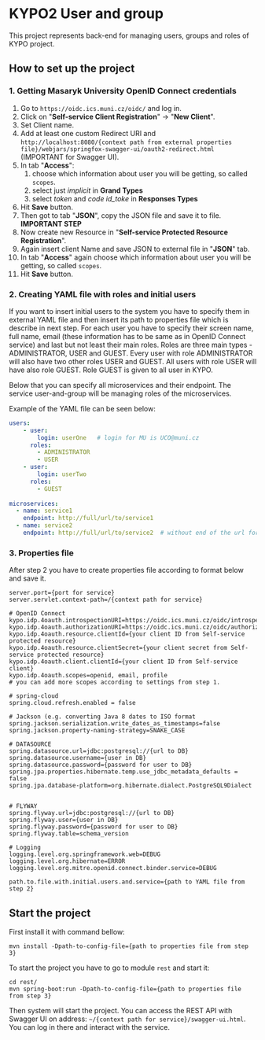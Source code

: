 # KYPO2 User and group
This project represents back-end for managing users, groups and roles of KYPO project.

## How to set up the project

### 1. Getting Masaryk University OpenID Connect credentials 

1. Go to `https://oidc.ics.muni.cz/oidc/` and log in.
2. Click on "**Self-service Client Registration**" -> "**New Client**".
3. Set Client name.
4. Add at least one custom Redirect URI and `http://localhost:8080/{context path from external properties file}/webjars/springfox-swagger-ui/oauth2-redirect.html` (IMPORTANT for Swagger UI).
5. In tab "**Access**":
    1. choose which information about user you will be getting, so called `scopes`.
    2. select just *implicit* in **Grand Types**
    3. select *token* and *code id_toke* in **Responses Types**
6. Hit **Save** button.
7. Then got to tab "**JSON**", copy the JSON file and save it to file. **IMPORTANT STEP**
8. Now create new Resource in "**Self-service Protected Resource Registration**".
9. Again insert client Name and save JSON to external file in "**JSON**" tab.
10. In tab "**Access**" again choose which information about user you will be getting, so called `scopes`.
11. Hit **Save** button.


### 2. Creating YAML file with roles and initial users

If you want to insert initial users to the system you have to specify them in external YAML file and then insert its path to 
properties file which is describe in  next step. For each user you have to specify their screen name, full name, email
(these information has to be same as in OpenID Connect service) and last but not least their main roles. Roles are
three main types - ADMINISTRATOR, USER and GUEST. Every user with role ADMINISTRATOR will also have two other roles 
USER and GUEST. All users with role USER will have also role GUEST. Role GUEST is given to all user in KYPO.
 
Below that you can specify all microservices and their endpoint. The service user-and-group will be managing 
roles of the microservices.

Example of the YAML file can be seen below:
```yaml
users:
    - user:
        login: userOne   # login for MU is UCO@muni.cz
      roles:
        - ADMINISTRATOR
        - USER
    - user:
        login: userTwo
      roles:
        - GUEST
        
microservices:
  - name: service1
    endpoint: http://full/url/to/service1
  - name: service2
    endpoint: http://full/url/to/service2  # without end of the url for roles (/roles/...)
```

### 3. Properties file

After step 2 you have to create properties file according to format below and save it.
```properties
server.port={port for service}
server.servlet.context-path=/{context path for service}

# OpenID Connect
kypo.idp.4oauth.introspectionURI=https://oidc.ics.muni.cz/oidc/introspect
kypo.idp.4oauth.authorizationURI=https://oidc.ics.muni.cz/oidc/authorize
kypo.idp.4oauth.resource.clientId={your client ID from Self-service protected resource}
kypo.idp.4oauth.resource.clientSecret={your client secret from Self-service protected resource}
kypo.idp.4oauth.client.clientId={your client ID from Self-service client}
kypo.idp.4oauth.scopes=openid, email, profile
# you can add more scopes according to settings from step 1.

# spring-cloud
spring.cloud.refresh.enabled = false

# Jackson (e.g. converting Java 8 dates to ISO format
spring.jackson.serialization.write_dates_as_timestamps=false 
spring.jackson.property-naming-strategy=SNAKE_CASE

# DATASOURCE
spring.datasource.url=jdbc:postgresql://{url to DB}
spring.datasource.username={user in DB}
spring.datasource.password={password for user to DB}
spring.jpa.properties.hibernate.temp.use_jdbc_metadata_defaults = false
spring.jpa.database-platform=org.hibernate.dialect.PostgreSQL9Dialect


# FLYWAY
spring.flyway.url=jdbc:postgresql://{url to DB}
spring.flyway.user={user in DB}
spring.flyway.password={password for user to DB}
spring.flyway.table=schema_version

# Logging
logging.level.org.springframework.web=DEBUG
logging.level.org.hibernate=ERROR
logging.level.org.mitre.openid.connect.binder.service=DEBUG

path.to.file.with.initial.users.and.service={path to YAML file from step 2}
```

## Start the project

First install it with command bellow:
```
mvn install -Dpath-to-config-file={path to properties file from step 3}
```

To start the project you have to go to module `rest` and start it:
```
cd rest/
mvn spring-boot:run -Dpath-to-config-file={path to properties file from step 3}
```

Then system will start the project. You can access the REST API with Swagger UI on address: 
`~/{context path for service}/swagger-ui.html`. You can log in there and interact with the service.

